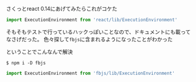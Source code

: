 
さくっとreact 0.14にあげてみたらこれがコケた

```js
import ExecutionEnvironment from 'react/lib/ExecutionEnvironment'
```

そもそもテストで行っているハックっぽいことなので、ドキュメントにも載ってなさげだった。
色々探して`fbjs`に含まれるようになったことがわかった

ということでこんなんで解決

```
$ npm i -D fbjs
```

```js
import ExecutionEnvironment from 'fbjs/lib/ExecutionEnvironment'
```
